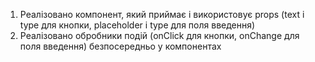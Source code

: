 1. Реалізовано компонент, який приймає і використовує props (text і type для кнопки, placeholder і type для поля введення)
2. Реалізовано обробники подій (onClick для кнопки, onChange для поля введення) безпосередньо у компонентах
